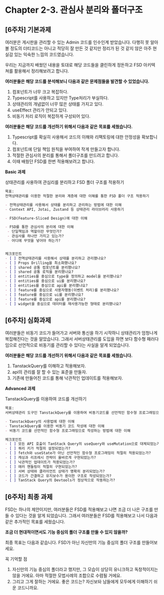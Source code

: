 # Chapter 2-3. 관심사 분리와 폴더구조

## [6주차] 기본과제

여러분은 게시판을 관리할 수 있는 Admin 코드를 인수인계 받았습니다. 다행히 못 알아볼 정도의 더티코드는 아니고 적당히 잘 만든 것 같지만 정리가 된 것 같지 않은 아주 현실감 있는 익숙한 느낌의 코드였습니다.

우리는 지금까지 배웠던 내용을 토대로 해당 코드들을 클린하게 정돈하고 FSD 아키텍쳐를 활용해서 정리해보려고 합니다.

**여러분들은 해당 코드를 분석해보니 다음과 같은 문제점들을 발견할 수 있었습니다.**

1. 컴포넌트가 너무 크고 복잡하다.
2. Typescript를 사용하고 있지만 Type처리가 부실하다.
3. 상태관리의 개념없이 너무 많은 상태를 가지고 있다.
4. useEffect 관리가 안되고 있다.
5. 비동기 처리 로직이 복잡하게 구성되어 있다.

**여러분들은 해당 코드를 개선하기 위해서 다음과 같은 목표를 세웠습니다.**

1. Typescript를 확실히 사용해서 코드의 이해와 리팩토링에 대한 안정성을 확보합니다.
2. 컴포넌트에 단일 책임 원칙을 부여하여 작게 만들고자 합니다.
3. 적절한 관심사의 분리를 통해서 폴더구조를 만드려고 합니다.
4. 이때 배웠던 FSD를 한번 적용해보려고 합니다.

**Basic 과제**

상태관리를 사용하여 관심리를 분리하고 FSD 폴더 구조를 적용하기

```markdown
목표:
전역상태관리를 이용한 적절한 분리와 계층에 대한 이해를 통한 FSD 폴더 구조 적용하기

- 전역상태관리를 사용해서 상태를 분리하고 관리하는 방법에 대한 이해
- Context API, Jotai, Zustand 등 상태관리 라이브러리 사용하기

- FSD(Feature-Sliced Design)에 대한 이해

- FSD를 통한 관심사의 분리에 대한 이해
 - 단일책임과 역할이란 무엇인가?
 - 관심사를 하나만 가지고 있는가?
 - 어디에 무엇을 넣어야 하는가?


체크포인트
- [ ] 전역상태관리를 사용해서 상태를 분리하고 관리했나요?
- [ ] Props Drilling을 최소화했나요?
- [ ] shared 공통 컴포넌트를 분리했나요?
- [ ] shared 공통 로직을 분리했나요?
- [ ] entities를 중심으로 type을 정의하고 model을 분리했나요?
- [ ] entities를 중심으로 ui를 분리했나요?
- [ ] entities를 중심으로 api를 분리했나요?
- [ ] feature를 중심으로 사용자행동(이벤트 처리)를 분리했나요?
- [ ] feature를 중심으로 ui를 분리했나요?
- [ ] feature를 중심으로 api를 분리했나요?
- [ ] widget을 중심으로 데이터를 재사용가능한 형태로 분리했나요?
```



## [6주차] 심화과제

여러분들은 비동기 코드가 들어가고 서버와 통신을 하기 시작하니 상태관리가 엄청나게 복잡해진다는 것을 알았습니다. 그래서 서버상태관리를 도입을 하면 보다 함수형 패러다임으로 선언적으로 비동기를 관리할 수 있다는 사실을 알게 되었습니다.

**여러분들은 해당 코드를 개선하기 위해서 다음과 같은 목표를 세웠습니다.**

1. TanstackQuery를 이해하고 적용해보자.
2. api의 관리를 잘 할 수 있는 표준을 만들자.
3. 기존에 만들어진 코드를 통해 낙관적인 업데이트를 적용해보자.

**Advanced 과제**

TanstackQuery를 이용하여 코드를 개선하기

```markdown
목표:
서버상태관리 도구인 TanstackQuery를 이용하여 비동기코드를 선언적인 함수형 프로그래밍으로 작성하기 

- TanstackQuery의 사용법에 대한 이해
- TanstackQuery를 이용한 비동기 코드 작성에 대한 이해
- 비동기 코드를 선언적인 함수형 프로그래밍으로 작성하는 방법에 대한 이해

체크포인트
- [ ] 모든 API 호출이 TanStack Query의 useQuery와 useMutation으로 대체되었는가?
- [ ] 쿼리 키가 적절히 설정되었는가?
- [ ] fetch와 useState가 아닌 선언적인 함수형 프로그래밍이 적절히 적용되었는가?
- [ ] 캐싱과 리프레시 전략이 올바르게 구현되었는가?
- [ ] 낙관적인 업데이트가 적용되었는가?
- [ ] 에러 핸들링이 적절히 구현되었는가?
- [ ] 서버 상태와 클라이언트 상태가 명확히 분리되었는가?
- [ ] 코드가 간결하고 유지보수가 용이한 구조로 작성되었는가?
- [ ] TanStack Query의 Devtools가 정상적으로 작동하는가?
```


## [6주차] 최종 과제

FSD는 하나의 제안이지만, 여러분들은 FSD를 적용해보고 나면 조금 더 나은 구조를 만들 수 있다는 것을 알게 되었습니다. 
그래서 여러분들은 FSD를 적용해보고 나서 다음과 같은 추가적인 목표를 세웠습니다.

**조금 더 현대적이면서도 기능 중심의 폴더 구조를 만들 수 있지 않을까?**

최종 목표는 다음과 같습니다.
FSD가 아닌 자신만의 기능 중심의 폴더 구조를 만들어보세요.

꼭 기억할 점
1. 자신만의 기능 중심의 폴더라고 했지만, 그 모습이 상당히 유니크하고 독창적이지는 않을 거에요. 아마 적절한 모법사례의 조합으로 수렴될 거에요. 
2. 그리고 그게 잘하는 거에요. 좋은 코드는? 자신보돠 남들에게 모두에게 이해하기 쉬운 코드니까요.